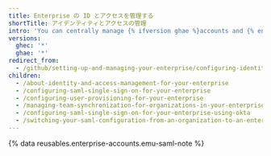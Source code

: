 ```yaml
---
title: Enterprise の ID とアクセスを管理する
shortTitle: アイデンティティとアクセスの管理
intro: 'You can centrally manage {% ifversion ghae %}accounts and {% endif %}access to your {% ifversion ghae %}enterprise{% elsif ghec %}enterprise''s resources{% endif %} on {% data variables.product.product_name %} with SAML single sign-on (SSO) and System for Cross-domain Identity Management (SCIM).'
versions:
  ghec: '*'
  ghae: '*'
redirect_from:
  - /github/setting-up-and-managing-your-enterprise/configuring-identity-and-access-management-for-your-enterprise-account
children:
  - /about-identity-and-access-management-for-your-enterprise
  - /configuring-saml-single-sign-on-for-your-enterprise
  - /configuring-user-provisioning-for-your-enterprise
  - /managing-team-synchronization-for-organizations-in-your-enterprise
  - /configuring-saml-single-sign-on-for-your-enterprise-using-okta
  - /switching-your-saml-configuration-from-an-organization-to-an-enterprise-account
---
```


{% data reusables.enterprise-accounts.emu-saml-note %}
